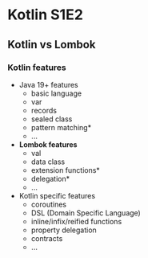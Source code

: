 # Kotlin S1E2

## Kotlin vs Lombok

### Kotlin features

- Java 19+ features
    - basic language
    - var
    - records
    - sealed class
    - pattern matching*
    - ...
- **Lombok features**
    - val
    - data class
    - extension functions*
    - delegation*
    - ...
- Kotlin specific features
    - coroutines
    - DSL (Domain Specific Language)
    - inline/infix/reified functions
    - property delegation
    - contracts
    - ...
